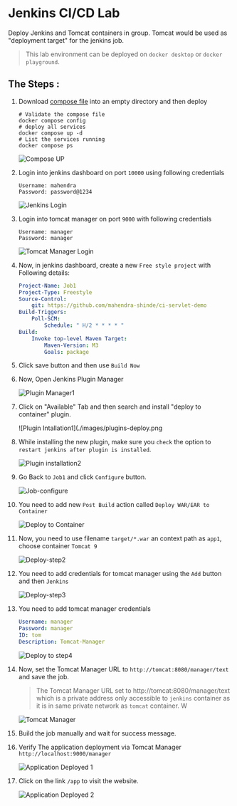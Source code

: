 # Jenkins CI/CD Lab

Deploy Jenkins and Tomcat containers in group. Tomcat would be used as "deployment target" for the jenkins job.

> This lab environment can be deployed on `docker desktop` or `docker playground`.

## The Steps :

1.	Download [compose file](./docker-compose.yml) into an empty directory and then deploy 
	```
	# Validate the compose file
	docker compose config 
	# deploy all services
	docker compose up -d
	# List the services running
	docker compose ps
	```

	![Compose UP](./images/compose1.png)

1. Login into jenkins dashboard on port `10000` using following credentials
	
	```
	Username: mahendra
	Password: password@1234
	```

	![Jenkins Login](./images/jenkins-login.png)


1.	Login into tomcat manager on port `9000` with following credentials

	```
	Username: manager
	Password: manager
	```
	
	![Tomcat Manager Login](./images/tomcat-login.png)


1.	Now, in jenkins dashboard, create a new `Free style project` with Following details:

	```yml
	Project-Name: Job1
	Project-Type: Freestyle 
	Source-Control:
		git: https://github.com/mahendra-shinde/ci-servlet-demo
	Build-Triggers:
		Poll-SCM: 
			Schedule: " H/2 * * * * "
	Build:
		Invoke top-level Maven Target:
			Maven-Version: M3
			Goals: package
	```

1.	Click save button and then use `Build Now`

1.	Now, Open Jenkins Plugin Manager
	
	![Plugin Manager1](./images/jenkins-plugins1.png)

1.	Click on "Available" Tab and then search and install "deploy to container" plugin.

	![Plugin Intallation1](./images/plugins-deploy.png

1.	While installing the new plugin, make sure you `check` the option to `restart jenkins after plugin is installed`.

	![Plugin installation2](./images/plugins-deploy2.png)

1.	Go Back to `Job1` and click `Configure` button.

	![Job-configure](./images/job-configure.png)

1.	You need to add new `Post Build` action called `Deploy WAR/EAR to Container`

	![Deploy to Container](./images/deploy-step.png)

1.	Now, you need to use filename `target/*.war` an context path as `app1`, choose container `Tomcat 9`

	![Deploy-step2](images/deploy2.png)

1.	You need to add credentials for tomcat manager using the `Add` button and then `Jenkins`

	![Deploy-step3](images/deploy3.png)

1.	You need to add tomcat manager credentials

	```yaml
	Username: manager
	Password: manager
	ID: tom
	Description: Tomcat-Manager
	```

	![Deploy to step4](images/deploy4.png)

1.	Now, set the Tomcat Manager URL to `http://tomcat:8080/manager/text` and save the job.
	
	> The Tomcat Manager URL set to http://tomcat:8080/manager/text which is a private address only accessible to `jenkins` container as it is in same private network as `tomcat` container.
	W

	![Tomcat Manager](images/deploy5.png)


1.	Build the job manually and wait for success message.

1.	Verify The application deployment via Tomcat Manager `http://localhost:9000/manager`

	![Application Deployed 1](images/app-deploy.png)

1.	Click on the link `/app` to visit the website.

	![Application Deployed 2](images/app-deploy2.png)